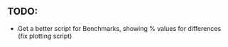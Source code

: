 ## TODO:

-   Get a better script for Benchmarks, showing % values for differences (fix plotting script) 
